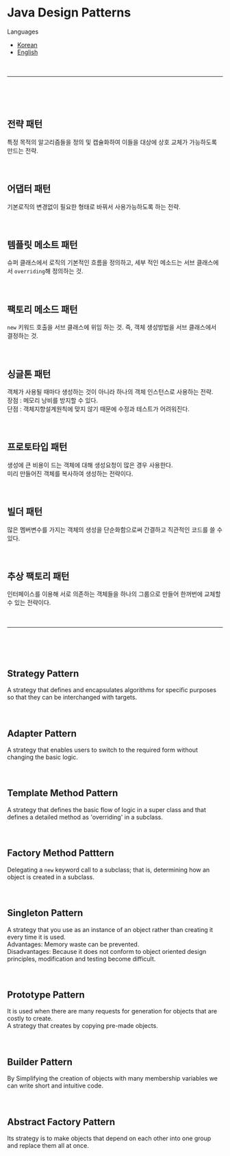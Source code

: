 # Java Design Patterns
Languages
* [Korean](#전략-패턴)
* [English](#strategy-pattern)
<br/><br/><br/>

<hr/>
<br/><br/><br/>

## 전략 패턴
특정 목적의 알고리즘들을 정의 및 캡슐화하여 이들을 대상에 상호 교체가 가능하도록 만드는 전략.
<br/><br/><br/>

## 어댑터 패턴
기본로직의 변경없이 필요한 형태로 바꿔서 사용가능하도록 하는 전략.
<br/><br/><br/>

## 템플릿 메소트 패턴
슈퍼 클래스에서 로직의 기본적인 흐름을 정의하고, 세부 적인 메소드는 서브 클래스에서 `overriding`해 정의하는 것.
<br/><br/><br/>

## 팩토리 메소드 패턴
`new` 키워드 호출을 서브 클래스에 위임 하는 것. 즉, 객체 생성방법을 서브 클래스에서 결정하는 것.
<br/><br/><br/>

## 싱글톤 패턴
객체가 사용될 때마다 생성하는 것이 아니라 하나의 객체 인스턴스로 사용하는 전략.<br/>
장점 : 메모리 낭비를 방지할 수 있다.<br/>
단점 : 객체지향설계원칙에 맞지 않기 때문에 수정과 테스트가 어려워진다.
<br/><br/><br/>

## 프로토타입 패턴
생성에 큰 비용이 드는 객체에 대해 생성요청이 많은 경우 사용한다.<br/>
미리 만들어진 객체를 복사하여 생성하는 전략이다.
<br/><br/><br/>

## 빌더 패턴
많은 멤버변수를 가지는 객체의 생성을 단순화함으로써 간결하고 직관적인 코드를 쓸 수 있다.
<br/><br/><br/>

## 추상 팩토리 패턴
인터페이스를 이용해 서로 의존하는 객체들을 하나의 그룹으로 만들어 한꺼번에 교체할 수 있는 전략이다.
<br/><br/><br/>

<hr/>
<br/><br/><br/>

## Strategy Pattern
A strategy that defines and encapsulates algorithms for specific purposes so that they can be interchanged with targets.
<br/><br/><br/>

## Adapter Pattern
A strategy that enables users to switch to the required form without changing the basic logic.
<br/><br/><br/>

## Template Method Pattern
A strategy that defines the basic flow of logic in a super class and that defines a detailed method as 'overriding' in a subclass.
<br/><br/><br/>

## Factory Method Patttern
Delegating a `new` keyword call to a subclass; that is, determining how an object is created in a subclass.
<br/><br/><br/>

## Singleton Pattern
A strategy that you use as an instance of an object rather than creating it every time it is used.<br/>
Advantages: Memory waste can be prevented.<br/>
Disadvantages: Because it does not conform to object oriented design principles, modification and testing become difficult.
<br/><br/><br/>

## Prototype Pattern
It is used when there are many requests for generation for objects that are costly to create.<br/>
A strategy that creates by copying pre-made objects.
<br/><br/><br/>

## Builder Pattern
By Simplifying the creation of objects with many membership variables we can write short and intuitive code.
<br/><br/><br/>

## Abstract Factory Pattern
Its strategy is to make objects that depend on each other into one group and replace them all at once.
<br/><br/><br/>